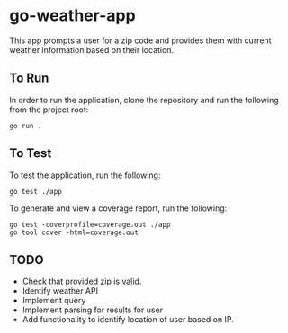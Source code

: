 # go-weather-app
This app prompts a user for a zip code and provides them with current weather information based on their location. 

## To Run
In order to run the application, clone the repository and run the following from the project root: 
```
go run . 
```

## To Test
To test the application, run the following: 
```
go test ./app
```

To generate and view a coverage report, run the following: 
```
go test -coverprofile=coverage.out ./app
go tool cover -html=coverage.out
```

## TODO
* Check that provided zip is valid. 
* Identify weather API 
* Implement query 
* Implement parsing for results for user
* Add functionality to identify location of user based on IP. 